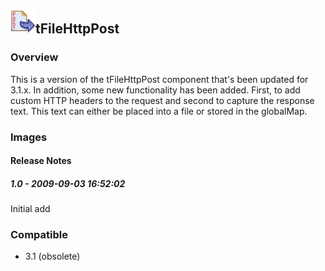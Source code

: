 ## <img src='./logo.jpg' width='40' height='40'>tFileHttpPost

### Overview
This is a version of the tFileHttpPost component that's been updated for 3.1.x.  In addition, some new functionality has been added.  First, to add custom HTTP headers to the request and second to capture the response text.  This text can either be placed into a file or stored in the globalMap.
### Images




#### Release Notes

##### 1.0 - 2009-09-03 16:52:02
Initial add
### Compatible
 -  3.1 (obsolete)